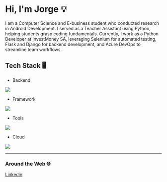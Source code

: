 # Hi, I'm Jorge 💡

I am a Computer Science and E-business student who conducted research in Android Development. I served as a Teacher Assistant using Python, helping students grasp coding fundamentals. Currently, I work as a Python Developer at InvestMoney SA, leveraging Selenium for automated testing, Flask and Django for backend development, and Azure DevOps to streamline team workflows.

## Tech Stack 🖥️

- Backend
<img src="https://skillicons.dev/icons?i=js,python,java,kotlin&theme=dark" />

- Framework
<img src="https://skillicons.dev/icons?i=bootstrap,flask,django&theme=dark" />

- Tools
<img src="https://skillicons.dev/icons?i=git,vercel&theme=dark" />

- Cloud
<img src="https://skillicons.dev/icons?i=azure&theme=dark" />

<hr>

### Around the Web 🌐

<a href="https://www.linkedin.com/in/jorge-samuel-teixeira-jord%C3%A3o-792b381ab">Linkedin</a>

